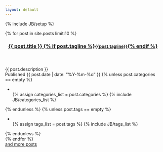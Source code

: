 ```yaml
---
layout: default
---
```

{% include JB/setup %}

<!-- show recent posts -->
{% for post in site.posts limit:10 %}
<article class="abstract_box">
  <header class="title">
    <h3><a href="{{ post.url }}">{{ post.title }} {% if post.tagline %}<small>{{post.tagline}}</small>{% endif %}</a></h3>
  </header>
  <div class="detail">
    <div>{{ post.description }}</div>
    <span class="date">Published {{ post.date | date: "%Y-%m-%d" }}</span>
  {% unless post.categories == empty %}
    <ul class="tag_box inline">
      <li><span class="glyphicon glyphicon-folder-open" aria-hidden="true"></span> </li>
      {% assign categories_list = post.categories %}
      {% include JB/categories_list %}
    </ul>
  {% endunless %}
  {% unless post.tags == empty %}
    <ul class="tag_box inline">
      <li><span class="glyphicon glyphicon-tags" aria-hidden="true"></span> </li>
      {% assign tags_list = post.tags %}
      {% include JB/tags_list %}
    </ul>
  {% endunless %}
  </div>
</article>
{% endfor %}

<div>
<a href="{{ BASE_PATH }}{{ site.JB.archive_path }}">and more posts</a>
</div>
